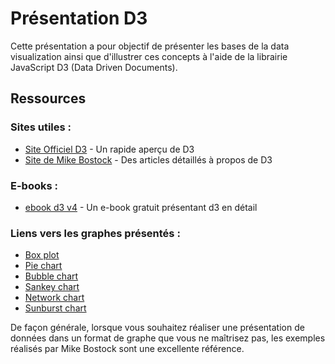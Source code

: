 # Présentation D3

Cette présentation a pour objectif de présenter les bases de la data visualization ainsi que d'illustrer ces concepts à l'aide de la librairie JavaScript D3 (Data Driven Documents).

## Ressources

### Sites utiles :

* [Site Officiel D3] - Un rapide aperçu de D3
* [Site de Mike Bostock] - Des articles détaillés à propos de D3

### E-books :

* [ebook d3 v4] - Un e-book gratuit présentant d3 en détail

### Liens vers les graphes présentés :

* [Box plot]
* [Pie chart]
* [Bubble chart]
* [Sankey chart]
* [Network chart]
* [Sunburst chart]

[Site Officiel D3]: <https://d3js.org/>
[Site de Mike Bostock]: <https://bost.ocks.org/mike/>
[ebook d3 v4]: <https://leanpub.com/d3-t-and-t-v4>
[Box plot]: <https://bl.ocks.org/rjurney/e04ceddae2e8f85cf3afe4681dac1d74>
[Pie chart]: <https://bl.ocks.org/mbostock/3887235>
[Bubble chart]: <https://bl.ocks.org/mbostock/4063269>
[Sankey chart]: <https://bl.ocks.org/mbostock/ca9a0bb7ba204d12974bca90acc507c0>
[Network chart]: <https://bl.ocks.org/mbostock/4062045>
[Sunburst chart]: <https://bl.ocks.org/kerryrodden/766f8f6d31f645c39f488a0befa1e3c8>

De façon générale, lorsque vous souhaitez réaliser une présentation de données dans un format de graphe que vous ne maîtrisez pas, les exemples réalisés par Mike Bostock sont une excellente référence.